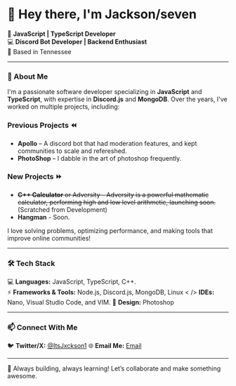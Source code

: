# 👋 Hey there, I'm Jackson/seven 

🚀 **JavaScript | TypeScript Developer**  
💻 **Discord Bot Developer | Backend Enthusiast**  
📍 Based in Tennessee 

---  

### 🔧 About Me  
I'm a passionate software developer specializing in **JavaScript** and **TypeScript**, with expertise in **Discord.js** and **MongoDB**. Over the years, I've worked on multiple projects, including:  

### Previous Projects ⏪
- **Apollo** – A discord bot that had moderation features, and kept communities to scale and refereshed. 
- **PhotoShop** – I dabble in the art of photoshop frequently.

### New Projects ⏩
- ~~**C++ Calculator** or Adversity - Adversity is a powerful mathematic calculator, performing high and low level arithmetic, launching soon.~~ (Scratched from Development)
- **Hangman** - Soon.

I love solving problems, optimizing performance, and making tools that improve online communities!  

---  

### 🛠️ Tech Stack  
💻 **Languages:** JavaScript, TypeScript, C++.  
⚡ **Frameworks & Tools:** Node.js, Discord.js, MongoDB, Linux
< /> **IDEs:** Nano, Visual Studio Code, and VIM.
🎨 **Design:** Photoshop 

---  

### 📫 Connect With Me 
🐦 **Twitter/X:** [@ItsJxckson1](https://x.com/Itsjxckson1) 
🌐 **Email Me:** [Email](mailto:jxcksondev@gmail.com)

---

🚀 Always building, always learning! Let’s collaborate and make something awesome.  
